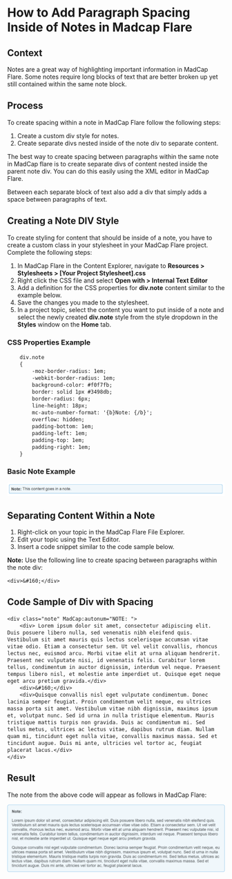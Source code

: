 # How to Add Paragraph Spacing Inside of Notes in Madcap Flare

## Context

Notes are a great way of highlighting important information in MadCap Flare. Some notes require long blocks of text that are better broken up yet still contained within the same note block. 

## Process

To create spacing within a note in MadCap Flare follow the following steps:

1. Create a custom div style for notes.
2. Create separate divs nested inside of the note div to separate content. 

The best way to create spacing between paragraphs within the same note in MadCap flare is to create separate divs of content nested inside the parent note div. You can do this easily using the XML editor in MadCap Flare.

Between each separate block of text also add a div that simply adds a space between paragraphs of text. 

## Creating a Note DIV Style

To create styling for content that should be inside of a note, you have to create a custom class in your stylesheet in your MadCap Flare project. Complete the following steps: 

1. In MadCap Flare in the Content Explorer, navigate to **Resources > Stylesheets > [Your Project Stylesheet].css**
2. Right click the CSS file and select **Open with > Internal Text Editor**  
3. Add a definition for the CSS properties for **div.note** content similar to the example below. 
4. Save the changes you made to the stylesheet. 
5. In a project topic, select the content you want to put inside of a note and select the newly created **div.note** style from the style dropdown in the **Styles** window on the **Home** tab. 

### CSS Properties Example

        div.note
        {
            -moz-border-radius: 1em;
            -webkit-border-radius: 1em;
            background-color: #f0f7fb;
            border: solid 1px #3498db;
            border-radius: 6px;
            line-height: 18px;
            mc-auto-number-format: '{b}Note: {/b}';
            overflow: hidden;
            padding-bottom: 1em;
            padding-left: 1em;
            padding-top: 1em;
            padding-right: 1em;
        }

### Basic Note Example

![Note Example](../img/wordpress/wordpress-note/NoteExample1.png)

## Separating Content Within a Note

1. Right-click on your topic in the MadCap Flare File Explorer.
2. Edit your topic using the Text Editor. 
3. Insert a code snippet similar to the code sample below. 

**Note:** Use the following line to create spacing between paragraphs within the note div: 

    <div>&#160;</div>

## Code Sample of Div with Spacing

    <div class="note" MadCap:autonum="NOTE: ">
        <div> Lorem ipsum dolor sit amet, consectetur adipiscing elit. Duis posuere libero nulla, sed venenatis nibh eleifend quis. Vestibulum sit amet mauris quis lectus scelerisque accumsan vitae vitae odio. Etiam a consectetur sem. Ut vel velit convallis, rhoncus lectus nec, euismod arcu. Morbi vitae elit at urna aliquam hendrerit.  Praesent nec vulputate nisi, id venenatis felis. Curabitur lorem tellus, condimentum in auctor dignissim, interdum vel neque. Praesent tempus libero nisl, et molestie ante imperdiet ut. Quisque eget neque eget arcu pretium gravida.</div>
        <div>&#160;</div> 
        <div>Quisque convallis nisl eget vulputate condimentum. Donec lacinia semper feugiat. Proin condimentum velit neque, eu ultrices massa porta sit amet. Vestibulum vitae nibh dignissim, maximus ipsum et, volutpat nunc. Sed id urna in nulla tristique elementum. Mauris tristique mattis turpis non gravida. Duis ac condimentum mi. Sed tellus metus, ultrices ac lectus vitae, dapibus rutrum diam. Nullam quam mi, tincidunt eget nulla vitae, convallis maximus massa. Sed et tincidunt augue. Duis mi ante, ultricies vel tortor ac, feugiat placerat lacus.</div>
    </div>

## Result

The note from the above code will appear as follows in MadCap Flare:

![Example Note with Spacing](../img/wordpress/wordpress-note/NoteExample2.png)